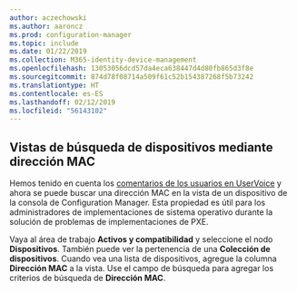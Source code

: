 ```yaml
---
author: aczechowski
ms.author: aaroncz
ms.prod: configuration-manager
ms.topic: include
ms.date: 01/22/2019
ms.collection: M365-identity-device-management
ms.openlocfilehash: 13053056dcd57da4eca638447d4d80fb865d3f8e
ms.sourcegitcommit: 874d78f08714a509f61c52b154387268f5b73242
ms.translationtype: HT
ms.contentlocale: es-ES
ms.lasthandoff: 02/12/2019
ms.locfileid: "56143102"
---
```

## <a name="bkmk_mac"></a> Vistas de búsqueda de dispositivos mediante dirección MAC
<!--3600878-->

Hemos tenido en cuenta los [comentarios de los usuarios en UserVoice](https://configurationmanager.uservoice.com/forums/300492-ideas/suggestions/14765880-console-device-view-should-allow-search-filter-by) y ahora se puede buscar una dirección MAC en la vista de un dispositivo de la consola de Configuration Manager. Esta propiedad es útil para los administradores de implementaciones de sistema operativo durante la solución de problemas de implementaciones de PXE.

Vaya al área de trabajo **Activos y compatibilidad** y seleccione el nodo **Dispositivos**. También puede ver la pertenencia de una **Colección de dispositivos**. Cuando vea una lista de dispositivos, agregue la columna **Dirección MAC** a la vista. Use el campo de búsqueda para agregar los criterios de búsqueda de **Dirección MAC**. 

